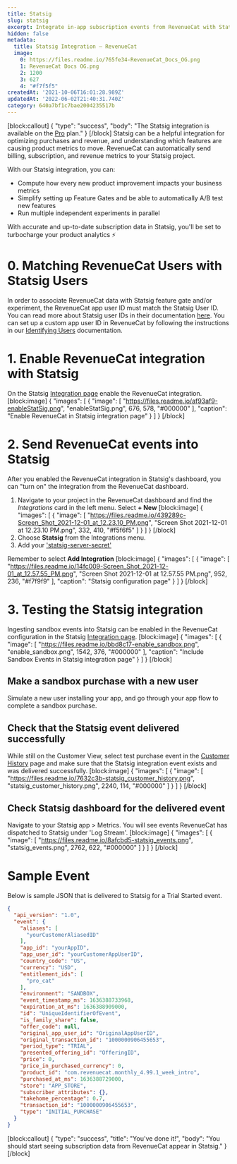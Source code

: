 ```yaml
---
title: Statsig
slug: statsig
excerpt: Integrate in-app subscription events from RevenueCat with Statsig
hidden: false
metadata:
  title: Statsig Integration – RevenueCat
  image:
    0: https://files.readme.io/765fe34-RevenueCat_Docs_OG.png
    1: RevenueCat Docs OG.png
    2: 1200
    3: 627
    4: "#f7f5f5"
createdAt: '2021-10-06T16:01:28.989Z'
updatedAt: '2022-06-02T21:40:31.740Z'
category: 640a7bf1c7bae2004235517b
---
```

[block:callout]
{
  "type": "success",
  "body": "The Statsig integration is available on the [Pro](https://www.revenuecat.com/pricing) plan."
}
[/block]
Statsig can be a helpful integration for optimizing purchases and revenue, and understanding which features are causing product metrics to move. RevenueCat can automatically send billing, subscription, and revenue metrics to your Statsig project. 

With our Statsig integration, you can:
- Compute how every new product improvement impacts your business metrics
- Simplify setting up Feature Gates and be able to automatically A/B test new features
- Run multiple independent experiments in parallel

With accurate and up-to-date subscription data in Statsig, you'll be set to turbocharge your product analytics ⚡️

# 0. Matching RevenueCat Users with Statsig Users 

In order to associate RevenueCat data with Statsig feature gate and/or experiment, the RevenueCat app user ID must match the Statsig User ID. You can read more about Statsig user IDs in their documentation [here](https://docs.statsig.com/server/python/index#statsig-user). You can set up a custom app user ID in RevenueCat by following the instructions in our [Identifying Users](doc:user-ids#provided-app-user-id) documentation. 

# 1. Enable RevenueCat integration with Statsig

On the Statsig [Integration page](https://console.statsig.com/integrations) enable the RevenueCat integration.
[block:image]
{
  "images": [
    {
      "image": [
        "https://files.readme.io/af93af9-enableStatSig.png",
        "enableStatSig.png",
        676,
        578,
        "#000000"
      ],
      "caption": "Enable RevenueCat in Statsig integration page"
    }
  ]
}
[/block]
# 2. Send RevenueCat events into Statsig

After you enabled the RevenueCat integration in Statsig's dashboard, you can "turn on" the integration from the RevenueCat dashboard.

1. Navigate to your project in the RevenueCat dashboard and find the *Integrations* card in the left menu. Select **+ New** 
[block:image]
{
  "images": [
    {
      "image": [
        "https://files.readme.io/439289c-Screen_Shot_2021-12-01_at_12.23.10_PM.png",
        "Screen Shot 2021-12-01 at 12.23.10 PM.png",
        332,
        410,
        "#f5f6f5"
      ]
    }
  ]
}
[/block]
2. Choose **Statsig** from the Integrations menu.
2. Add your ['statsig-server-secret'](https://docs.statsig.com/feature-gates/implement/server#step-1-get-the-statsig-server-secret-key)

Remember to select **Add Integration**
[block:image]
{
  "images": [
    {
      "image": [
        "https://files.readme.io/14fc009-Screen_Shot_2021-12-01_at_12.57.55_PM.png",
        "Screen Shot 2021-12-01 at 12.57.55 PM.png",
        952,
        236,
        "#f7f9f9"
      ],
      "caption": "Statsig configuration page"
    }
  ]
}
[/block]
# 3. Testing the Statsig integration

Ingesting sandbox events into Statsig can be enabled in the RevenueCat configuration in the Statsig [Integration page](https://console.statsig.com/integrations).
[block:image]
{
  "images": [
    {
      "image": [
        "https://files.readme.io/bbd8c17-enable_sandbox.png",
        "enable_sandbox.png",
        1542,
        376,
        "#000000"
      ],
      "caption": "Include Sandbox Events in Statsig integration page"
    }
  ]
}
[/block]
## Make a sandbox purchase with a new user
Simulate a new user installing your app, and go through your app flow to complete a sandbox purchase.

## Check that the Statsig event delivered successfully
While still on the Customer View, select test purchase event in the [Customer History](doc:customer-history) page and make sure that the Statsig integration event exists and was delivered successfully.
[block:image]
{
  "images": [
    {
      "image": [
        "https://files.readme.io/7632c3b-statsig_customer_history.png",
        "statsig_customer_history.png",
        2240,
        114,
        "#000000"
      ]
    }
  ]
}
[/block]
## Check Statsig dashboard for the delivered event
Navigate to your Statsig app > Metrics. You will see events RevenueCat has dispatched to Statsig under 'Log Stream'.
[block:image]
{
  "images": [
    {
      "image": [
        "https://files.readme.io/8afcbd5-statsig_events.png",
        "statsig_events.png",
        2762,
        622,
        "#000000"
      ]
    }
  ]
}
[/block]
# Sample Event
Below is sample JSON that is delivered to Statsig for a Trial Started event.
```json
{
  "api_version": "1.0",
  "event": {
    "aliases": [
      "yourCustomerAliasedID"
    ],
    "app_id": "yourAppID",
    "app_user_id": "yourCustomerAppUserID",
    "country_code": "US",
    "currency": "USD",
    "entitlement_ids": [
      "pro_cat"
    ],
    "environment": "SANDBOX",
    "event_timestamp_ms": 1636388733968,
    "expiration_at_ms": 1636388909000,
    "id": "UniqueIdentifierOfEvent",
    "is_family_share": false,
    "offer_code": null,
    "original_app_user_id": "OriginalAppUserID",
    "original_transaction_id": "1000000906455653",
    "period_type": "TRIAL",
    "presented_offering_id": "OfferingID",
    "price": 0,
    "price_in_purchased_currency": 0,
    "product_id": "com.revenuecat.monthly_4.99.1_week_intro",
    "purchased_at_ms": 1636388729000,
    "store": "APP_STORE",
    "subscriber_attributes": {},
    "takehome_percentage": 0.7,
    "transaction_id": "1000000906455653",
    "type": "INITIAL_PURCHASE"
  }
}
```

[block:callout]
{
  "type": "success",
  "title": "You've done it!",
  "body": "You should start seeing subscription data from RevenueCat appear in Statsig."
}
[/block]